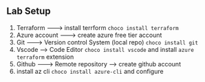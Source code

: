 ## Lab Setup
1. Terraform ---> install terrform ```choco install terraform```
2. Azure account  ---> create azure free tier account 
3. Git ---> Version control System (local repo) ```choco install git```
4. Vscode  --> Code Editor ```choco install vscode``` and install ```azure terraform``` extension
5. Github ---> Remote repository --> create github account 
6. install az cli ```choco install azure-cli``` and configure 